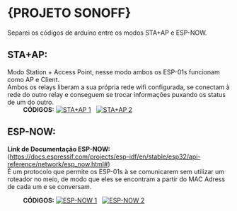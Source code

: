 # {PROJETO SONOFF}

Separei os códigos de arduíno entre os modos STA+AP e ESP-NOW.

## STA+AP:
Modo Station + Access Point, nesse modo ambos os ESP-01s funcionam como AP e Client.<br>
Ambos os relays liberam a sua própria rede wifi configurada, se conectam à rede do outro relay e conseguem se trocar informações puxando os status de um do outro.<br>
&nbsp;&nbsp;&nbsp;&nbsp;&nbsp;&nbsp;&nbsp;&nbsp;&nbsp;**CÓDIGOS:** [![STA+AP 1](https://img.shields.io/badge/STA%2BAP%201-blue)](STAAP1.ino)&nbsp;&nbsp;
[![STA+AP 2](https://img.shields.io/badge/STA%2BAP%202-blue)](STAAP2.ino)

## ESP-NOW: 
**Link de Documentação ESP-NOW:** (https://docs.espressif.com/projects/esp-idf/en/stable/esp32/api-reference/network/esp_now.html#)<br>
É um protocolo que permite os ESP-01s à se comunicarem sem utilizar um roteador no meio, de modo que eles se encontram a partir do MAC Adress de cada um e se conversam.<br>

&nbsp;&nbsp;&nbsp;&nbsp;&nbsp;&nbsp;&nbsp;&nbsp;&nbsp;**CÓDIGOS:** [![ESP-NOW 1](https://img.shields.io/badge/ESP--NOW%201-blue)](ESPNOW1.ino)&nbsp;&nbsp;
[![ESP-NOW 2](https://img.shields.io/badge/ESP--NOW%202-blue)](ESPNOW2.ino)